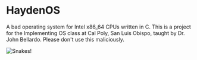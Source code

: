 # HaydenOS
A bad operating system for Intel x86_64 CPUs written in C. This is a project for the Implementing OS class at Cal Poly, San Luis Obispo, taught by Dr. John Bellardo. Please don't use this maliciously.

![Snakes!](https://i.imgur.com/E6uxOJ1.gif)